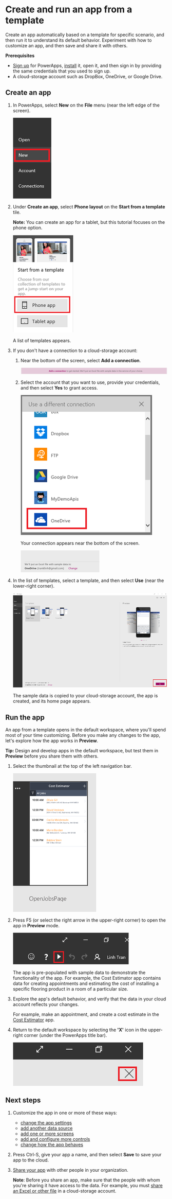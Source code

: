 <properties
	pageTitle="Create an app from a template | Microsoft PowerApps"
	description="Step-by-step instructions for creating an app automatically based on a template and then saving it."
	services=""
	suite="powerapps"
	documentationCenter="na"
	authors="linhtranms"
	manager="erikre"
	editor=""
	tags=""/>

<tags
   ms.service="powerapps"
   ms.devlang="na"
   ms.topic="article"
   ms.tgt_pltfrm="na"
   ms.workload="na"
   ms.date="04/15/2016"
   ms.author="litran"/>

# Create and run an app from a template #
Create an app automatically based on a template for specific scenario, and then run it to understand its default behavior. Experiment with how to customize an app, and then save and share it with others.

**Prerequisites**

- [Sign up](signup-for-powerapps.md) for PowerApps, [install](http://aka.ms/powerappsinstall) it, open it, and then sign in by providing the same credentials that you used to sign up.
- A cloud-storage account such as DropBox, OneDrive, or Google Drive.

## Create an app ##
1. In PowerApps, select **New** on the **File** menu (near the left edge of the screen).

	![The New option on the File menu](./media/get-started-test-drive/file-new.png)

1. Under **Create an app**, select **Phone layout** on the **Start from a template** tile.

	**Note:** You can create an app for a tablet, but this tutorial focuses on the phone option.

	![The option to create an app for a tablet or a phone](./media/get-started-test-drive/phone-app.png)

	A list of templates appears.

1. If you don't have a connection to a cloud-storage account:

	1. Near the bottom of the screen, select **Add a connection**.

		![The option to create connection within template view](./media/get-started-test-drive/Add-a-connection-template.png)

	1. Select the account that you want to use, provide your credentials, and then select **Yes** to grant access.

		![List connection to create app from template](./media/get-started-test-drive/connection-list.png)

		Your connection appears near the bottom of the screen.

		![Open a PowerApps template](./media/get-started-test-drive/connection-setup-done.png)

1. In the list of templates, select a template, and then select **Use** (near the lower-right corner).

	![Open a PowerApps template](./media/get-started-test-drive/open-template.png)

	The sample data is copied to your cloud-storage account, the app is created, and its home page appears.

## Run the app ##
An app from a template opens in the default workspace, where you'll spend most of your time customizing. Before you make any changes to the app, let's explore how the app works in **Preview**.

**Tip:** Design and develop apps in the default workspace, but test them in **Preview** before you share them with others.

1. Select the thumbnail at the top of the left navigation bar.

	![Thumbnail for the VolunteerDetails screen](./media/get-started-test-drive/vdetails-thumbnail.png)

1. Press F5 (or select the right arrow in the upper-right corner) to open the app in **Preview** mode.

	![Button to open Preview](./media/get-started-test-drive/preview-button.png)

	The app is pre-populated with sample data to demonstrate the functionality of the app. For example, the Cost Estimator app contains data for creating appointments and estimating the cost of installing a specific flooring product in a room of a particular size.

1. Explore the app's default behavior, and verify that the data in your cloud account reflects your changes.

	For example, make an appointment, and create a cost estimate in the [Cost Estimator](cost-estimator.md#make-and-view-an-appointment) app.

1. Return to the default workspace by selecting the **'X'** icon in the upper-right corner (under the PowerApps title bar).

	![Button to close Preview](./media/get-started-test-drive/close-preview.png)

## Next steps ##
1. Customize the app in one or more of these ways:
	- [change the app settings](set-aspect-ratio-portrait-landscape.md)
	- [add another data source](filename.md)
	- [add one or more screens](add-screen-context-variables.md)
	- [add and configure more controls](add-configure-controls.md)
	- [change how the app behaves](working-with-formulas.md)
1. Press Ctrl-S, give your app a name, and then select **Save** to save your app to the cloud.
1. [Share your app](share-app.md) with other people in your organization.

	**Note**: Before you share an app, make sure that the people with whom you're sharing it have access to the data. For example, you must [share an Excel or other file](share-app-data.md) in a cloud-storage account.
